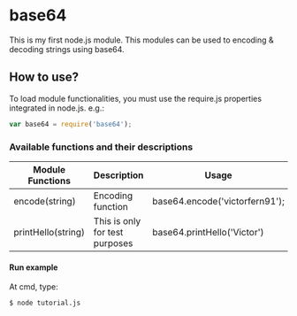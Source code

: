 # base64
This is my first node.js module.
This modules can be used to encoding & decoding strings using base64.

## How to use?
To load module functionalities, you must use the require.js properties integrated in node.js.
e.g.: 
```javascript
var base64 = require('base64');
```
### Available functions and their descriptions
| Module Functions | Description | Usage| Completed |
| ---------------- | ----------- | ---- | ---------- |
| encode(string)  | Encoding function | base64.encode('victorfern91');  | 100 % | 
| printHello(string) | This is only for test purposes  | base64.printHello('Victor') | 100% |

#### Run example
At cmd, type:
```
$ node tutorial.js
```
